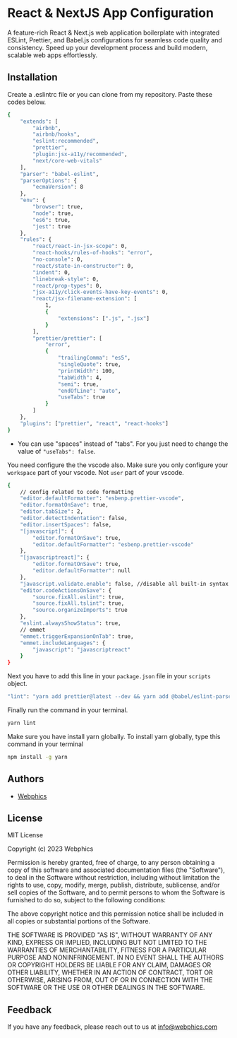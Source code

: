 # React & NextJS App Configuration

A feature-rich React & Next.js web application boilerplate with integrated ESLint, Prettier, and Babel.js configurations for seamless code quality and consistency. Speed up your development process and build modern, scalable web apps effortlessly.

## Installation

Create a .eslintrc file or you can clone from my repository. Paste these codes below.

```bash
{
	"extends": [
		"airbnb",
		"airbnb/hooks",
		"eslint:recommended",
		"prettier",
		"plugin:jsx-a11y/recommended",
		"next/core-web-vitals"
	],
	"parser": "babel-eslint",
	"parserOptions": {
		"ecmaVersion": 8
	},
	"env": {
		"browser": true,
		"node": true,
		"es6": true,
		"jest": true
	},
	"rules": {
		"react/react-in-jsx-scope": 0,
		"react-hooks/rules-of-hooks": "error",
		"no-console": 0,
		"react/state-in-constructor": 0,
		"indent": 0,
		"linebreak-style": 0,
		"react/prop-types": 0,
		"jsx-a11y/click-events-have-key-events": 0,
		"react/jsx-filename-extension": [
			1,
			{
				"extensions": [".js", ".jsx"]
			}
		],
		"prettier/prettier": [
			"error",
			{
				"trailingComma": "es5",
				"singleQuote": true,
				"printWidth": 100,
				"tabWidth": 4,
				"semi": true,
				"endOfLine": "auto",
				"useTabs": true
			}
		]
	},
	"plugins": ["prettier", "react", "react-hooks"]
}
```

- You can use "spaces" instead of "tabs". For you just need to change the value of `"useTabs": false`.

You need configure the the vscode also. Make sure you only configure your `workspace` part of your vscode. Not `user` part of your vscode.

```bash
{
	// config related to code formatting
	"editor.defaultFormatter": "esbenp.prettier-vscode",
	"editor.formatOnSave": true,
	"editor.tabSize": 2,
	"editor.detectIndentation": false,
	"editor.insertSpaces": false,
	"[javascript]": {
		"editor.formatOnSave": true,
		"editor.defaultFormatter": "esbenp.prettier-vscode"
	},
	"[javascriptreact]": {
		"editor.formatOnSave": true,
		"editor.defaultFormatter": null
	},
	"javascript.validate.enable": false, //disable all built-in syntax checking
	"editor.codeActionsOnSave": {
		"source.fixAll.eslint": true,
		"source.fixAll.tslint": true,
		"source.organizeImports": true
	},
	"eslint.alwaysShowStatus": true,
	// emmet
	"emmet.triggerExpansionOnTab": true,
	"emmet.includeLanguages": {
		"javascript": "javascriptreact"
	}
}
```

Next you have to add this line in your `package.json` file in your `scripts` object.

```bash
"lint": "yarn add prettier@latest --dev && yarn add @babel/eslint-parser@latest --dev && npx install-peerdeps@latest --dev eslint-config-airbnb@latest && yarn add eslint-config-prettier@latest eslint-plugin-prettier@latest eslint@latest eslint-config-airbnb@latest eslint-plugin-import@latest eslint-plugin-jsx-a11y@latest eslint-plugin-react@latest eslint-plugin-react-hooks@latest --dev"
```

Finally run the command in your terminal.

```bash
yarn lint
```

Make sure you have install yarn globally. To install yarn globally, type this command in your terminal

```bash
npm install -g yarn
```

## Authors

- [Webphics](https://webphics.com/)

## License

MIT License

Copyright (c) 2023 Webphics

Permission is hereby granted, free of charge, to any person obtaining a copy
of this software and associated documentation files (the "Software"), to deal
in the Software without restriction, including without limitation the rights
to use, copy, modify, merge, publish, distribute, sublicense, and/or sell
copies of the Software, and to permit persons to whom the Software is
furnished to do so, subject to the following conditions:

The above copyright notice and this permission notice shall be included in all
copies or substantial portions of the Software.

THE SOFTWARE IS PROVIDED "AS IS", WITHOUT WARRANTY OF ANY KIND, EXPRESS OR
IMPLIED, INCLUDING BUT NOT LIMITED TO THE WARRANTIES OF MERCHANTABILITY,
FITNESS FOR A PARTICULAR PURPOSE AND NONINFRINGEMENT. IN NO EVENT SHALL THE
AUTHORS OR COPYRIGHT HOLDERS BE LIABLE FOR ANY CLAIM, DAMAGES OR OTHER
LIABILITY, WHETHER IN AN ACTION OF CONTRACT, TORT OR OTHERWISE, ARISING FROM,
OUT OF OR IN CONNECTION WITH THE SOFTWARE OR THE USE OR OTHER DEALINGS IN THE
SOFTWARE.

## Feedback

If you have any feedback, please reach out to us at info@webphics.com
